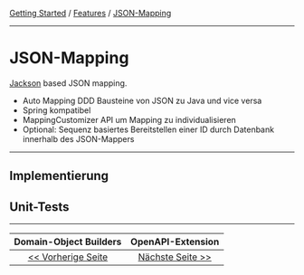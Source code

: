 <a href="../getting_started.md">Getting Started</a> / <a href="../features.md">Features</a> / <a href="./json_mapping.md">JSON-Mapping</a>

<hr/>

# JSON-Mapping
[Jackson](https://github.com/FasterXML/jackson) based JSON mapping.
-   Auto Mapping DDD Bausteine von JSON zu Java und vice versa
-   Spring kompatibel
-   MappingCustomizer API um Mapping zu individualisieren
-   Optional: Sequenz basiertes Bereitstellen einer ID durch Datenbank innerhalb des JSON-Mappers

<hr/>

## Implementierung

## Unit-Tests

<hr/>

|            **Domain-Object Builders**             |            **OpenAPI-Extension**            |
|:-------------------------------------------------:|:-------------------------------------------:|
| [<< Vorherige Seite](./dommainobject_builders.md) | [Nächste Seite >>](./open_api_extension.md) |
